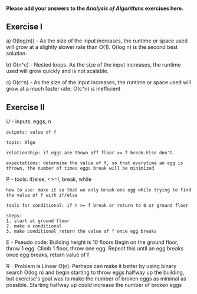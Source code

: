 #### Please add your answers to the ***Analysis of  Algorithms*** exercises here.

## Exercise I

a) O(log(n)) - As the size of the input increases, the runtime or space used will grow at a slightly slower rate than O(1). O(log n) is the second best solution.


b) O(n^c) - Nested loops. As the size of the input increases, the runtime used will grow quickly and is not scalable.


c) O(c^n) - As the size of the input increases, the runtime or space used will grow at a much faster rate; O(c^n) is inefficient 

## Exercise II

U - inputs: eggs, n

    outputs: value of f

    topic: Algo

    relationship: if eggs are thown off floor >= f break.Else don't.

    expectations: determine the value of f, so that everytime an egg is thrown, the number of times eggs break will be minimized

P - tools: if/else, <>=!, break, while

    how to use: make it so that we only break one egg while trying to find the value of f with if/else

    tools for conditional: if n >= f break or return to 0 or ground floor

    steps: 
    1. start at ground floor
    2. make a conditional 
    3. make conditional return the value of f once egg breaks


E - Pseudo code: 
Building height is 10 floors
Begin on the ground floor, throw 1 egg.
Climb 1 floor, throw one egg.
Repeat this until an egg breaks
once egg breaks, return value of f

R - Problem is Linear O(n). Perhaps can make it better by using binary search O(log n) and begin starting to throw eggs halfway up the building, but exercise's goal was to make the number of broken eggs as minimal as possible. Starting halfway up could increase the number of broken eggs












